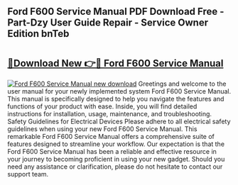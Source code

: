 ## Ford F600 Service Manual PDF Download Free - Part-Dzy User Guide Repair - Service Owner Edition bnTeb

# <h2><a href="http://bc14273.oget.top/?id=Ford+F600+Service+Manual">🔗Download New 👉🔴 Ford F600 Service Manual</a></h2>

[![Ford F600 Service Manual new download](https://i.imgur.com/5g1atiW.png)](http://bc14273.oget.top/?id=Ford+F600+Service+Manual)
Greetings and welcome to the user manual for your newly implemented system Ford F600 Service Manual. This manual is specifically designed to help you navigate the features and functions of your product with ease. Inside, you will find detailed instructions for installation, usage, maintenance, and troubleshooting. Safety Guidelines for Electrical Devices Please adhere to all electrical safety guidelines when using your new Ford F600 Service Manual. This remarkable Ford F600 Service Manual offers a comprehensive suite of features designed to streamline your workflow. Our expectation is that the Ford F600 Service Manual has been a reliable and effective resource in your journey to becoming proficient in using your new gadget. Should you need any assistance or clarification, please do not hesitate to contact our support team.
